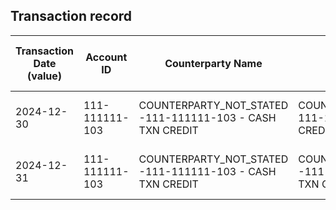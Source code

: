 ## Transaction record
| Transaction Date (value) | Account ID | Counterparty Name | Counterparty ID | Originating Currency | Originating Amount | Debit Credit Indicator | Beneficiary Bank Raw | Originator Bank Raw | Beneficiary Name | Originator Account Number | Transaction Type Source | Transaction Code Description | Sending Bank Account Number | Sending Bank Address | Converted Amount | Fraud payment |
| --- | --- | --- | --- | --- | --- | --- | --- | --- | --- | --- | --- | --- | --- | --- | --- | --- |
| 2024-12-30 | 111-111111-103 | COUNTERPARTY\_NOT\_STATED -111-111111-103 - CASH TXN CREDIT | COUNTERPARTY\_NOT\_STATED- 111-111111-103 - CASH TXN CREDIT | HKD | 100000 | C | NaN | NaN | MR CHIU YAN | COUNTERPARTY\_NOT\_STATED -111-111111-103 - CASH TXN CREDIT | CCCS | ATM/CDM CASH CREDIT USINGACCOUNT INPUT | NaN | NaN | 100000 | 10 |
| 2024-12-31 | 111-111111-103 | COUNTERPARTY\_NOT\_STATED -111-111111-103 - CASH TXN CREDIT | COUNTERPARTY\_NOT\_STATED -111-111111-103 - CASH TXN CREDIT | HKD | 100000 | C | NaN | NaN | MR CHIU YAN | COUNTERPARTY\_NOT\_STATED -111-111111-103 - CASH TXN CREDIT | CCCS | ATM/CDM CASH CREDIT USINGACCOUNT INPUT | NaN | NaN | 100000 | 4=11 |